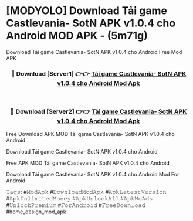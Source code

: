 # [MODYOLO] Download Tải game Castlevania- SotN APK v1.0.4 cho Android MOD APK - (5m71g)
Download Tải game Castlevania- SotN APK v1.0.4 cho Android Free Mod APK

<div align="center">
<h3>🔴 Download [Server1] 👉👉 <a href="https://apk-comot.site?title=Tải_game_Castlevania-_SotN_APK_v1.0.4_cho_Android">Tải game Castlevania- SotN APK v1.0.4 cho Android Mod Apk</a></h3><br>

<h3>🔴 Download [Server2] 👉👉 <a href="https://apk-comot.site?title=Tải_game_Castlevania-_SotN_APK_v1.0.4_cho_Android">Tải game Castlevania- SotN APK v1.0.4 cho Android Mod Apk</a></h3>
</div>


Free Download APK MOD Tải game Castlevania- SotN APK v1.0.4 cho Android

Download Tải game Castlevania- SotN APK v1.0.4 cho Android 

Free APK MOD Tải game Castlevania- SotN APK v1.0.4 cho Android 

Download Tải game Castlevania- SotN APK v1.0.4 cho Android Mod For Android

𝚃𝚊𝚐𝚜: #𝙼𝚘𝚍𝙰𝚙𝚔 #𝙳𝚘𝚠𝚗𝚕𝚘𝚊𝚍𝙼𝚘𝚍𝙰𝚙𝚔 #𝙰𝚙𝚔𝙻𝚊𝚝𝚎𝚜𝚝𝚅𝚎𝚛𝚜𝚒𝚘𝚗 #𝙰𝚙𝚔𝚄𝚗𝚕𝚒𝚖𝚒𝚝𝚎𝚍𝙼𝚘𝚗𝚎𝚢 #𝙰𝚙𝚔𝚄𝚗𝚕𝚘𝚌𝚔𝙰𝚕𝚕 #𝙰𝚙𝚔𝙽𝚘𝙰𝚍𝚜 #𝚄𝚗𝚕𝚘𝚌𝚔𝙿𝚛𝚎𝚖𝚒𝚞𝚖 #𝙵𝚘𝚛𝙰𝚗𝚍𝚛𝚘𝚒𝚍 #𝙵𝚛𝚎𝚎𝙳𝚘𝚠𝚗𝚕𝚘𝚊𝚍 #home_design_mod_apk